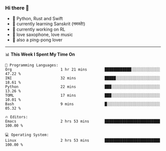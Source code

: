 ### Hi there 👋

- 📙 Python, Rust and Swift
- 🌱 currently learning Sanskrit (नमस्ते!)
- 🔭 currently working on RL
- 🎷 love saxophone, love music
- 🏓 also a ping-pong lover

<!--
**ZiqinGong/ZiqinGong** is a ✨ _special_ ✨ repository because its `README.md` (this file) appears on your GitHub profile.

Here are some ideas to get you started:

- 🔭 I’m currently working on ...
- 🌱 I’m currently learning ...
- 👯 I’m looking to collaborate on ...
- 🤔 I’m looking for help with ...
- 💬 Ask me about ...
- 📫 gongzq0301@sjtu.edu.cn
- 😄 Pronouns: ...
- ⚡ Fun fact: ...
-->

---

<!--START_SECTION:waka-->
📊 **This Week I Spent My Time On** 

```text
💬 Programming Languages: 
Org                      1 hr 21 mins        ████████████░░░░░░░░░░░░░   47.22 % 
INI                      32 mins             █████░░░░░░░░░░░░░░░░░░░░   18.61 % 
Python                   22 mins             ███░░░░░░░░░░░░░░░░░░░░░░   13.26 % 
TOML                     17 mins             ███░░░░░░░░░░░░░░░░░░░░░░   10.01 % 
Bash                     9 mins              █░░░░░░░░░░░░░░░░░░░░░░░░   05.32 % 

🔥 Editors: 
Emacs                    2 hrs 53 mins       █████████████████████████   100.00 % 

💻 Operating System: 
Linux                    2 hrs 53 mins       █████████████████████████   100.00 % 
```


<!--END_SECTION:waka-->
